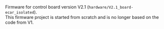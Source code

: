 Firmware for control board version V2.1 (`hardware/V2.1_board-ecar_isolated`).  
This firmware project is started from scratch and is no longer based on the code from V1.